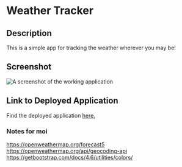 # Weather Tracker

## Description

This is a simple app for tracking the weather wherever you may be!

## Screenshot

![A screenshot of the working application](/assets/images/Screenshot.png)

## Link to Deployed Application

Find the deployed application [here.](https://bobefett-qwert12.github.io/Ryan-Weather-Tracker/)

### Notes for moi

https://openweathermap.org/forecast5
https://openweathermap.org/api/geocoding-api
https://getbootstrap.com/docs/4.6/utilities/colors/
